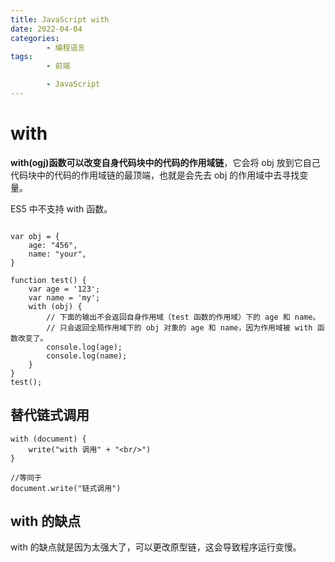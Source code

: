 ```yaml
---
title: JavaScript with
date: 2022-04-04
categories:
        - 编程语言
tags:
        - 前端

        - JavaScript
---
```


# with

**with(ogj)函数可以改变自身代码块中的代码的作用域链**，它会将 obj 放到它自己代码块中的代码的作用域链的最顶端，也就是会先去 obj 的作用域中去寻找变量。

ES5 中不支持 with 函数。

```JS

var obj = {
    age: "456",
    name: "your",
}

function test() {
    var age = '123';
    var name = 'my';
    with (obj) {
        // 下面的输出不会返回自身作用域（test 函数的作用域）下的 age 和 name。
        // 只会返回全局作用域下的 obj 对象的 age 和 name，因为作用域被 with 函数改变了。
        console.log(age);
        console.log(name);
    }
}
test();
```

## 替代链式调用

```JS
with (document) {
    write("with 调用" + "<br/>")
}

//等同于
document.write("链式调用")
```

## with 的缺点

with 的缺点就是因为太强大了，可以更改原型链，这会导致程序运行变慢。

